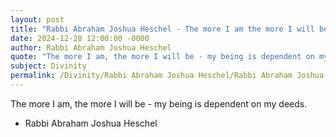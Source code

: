 ```yaml
---
layout: post
title: "Rabbi Abraham Joshua Heschel - The more I am the more I will be - my"
date: 2024-12-28 12:00:00 -0000
author: Rabbi Abraham Joshua Heschel
quote: "The more I am, the more I will be - my being is dependent on my deeds."
subject: Divinity
permalink: /Divinity/Rabbi Abraham Joshua Heschel/Rabbi Abraham Joshua Heschel - The more I am the more I will be - my
---
```


The more I am, the more I will be - my being is dependent on my deeds.

- Rabbi Abraham Joshua Heschel

